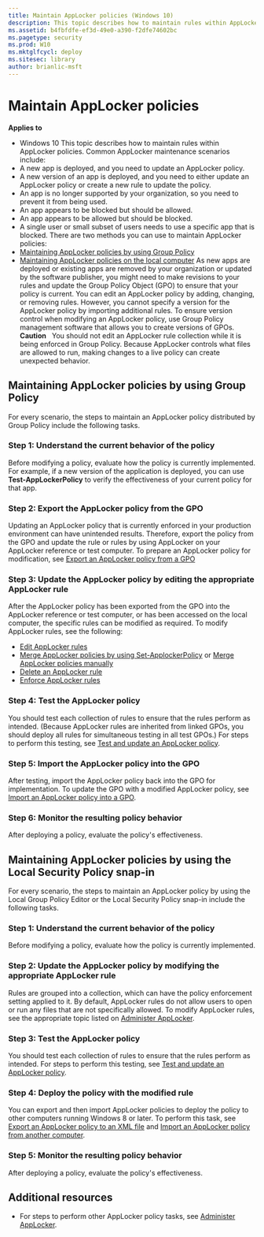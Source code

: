 ```yaml
---
title: Maintain AppLocker policies (Windows 10)
description: This topic describes how to maintain rules within AppLocker policies.
ms.assetid: b4fbfdfe-ef3d-49e0-a390-f2dfe74602bc
ms.pagetype: security
ms.prod: W10
ms.mktglfcycl: deploy
ms.sitesec: library
author: brianlic-msft
---
```

# Maintain AppLocker policies
**Applies to**
-   Windows 10
This topic describes how to maintain rules within AppLocker policies.
Common AppLocker maintenance scenarios include:
-   A new app is deployed, and you need to update an AppLocker policy.
-   A new version of an app is deployed, and you need to either update an AppLocker policy or create a new rule to update the policy.
-   An app is no longer supported by your organization, so you need to prevent it from being used.
-   An app appears to be blocked but should be allowed.
-   An app appears to be allowed but should be blocked.
-   A single user or small subset of users needs to use a specific app that is blocked.
There are two methods you can use to maintain AppLocker policies:
-   [Maintaining AppLocker policies by using Group Policy](#bkmk-applkr-use-gp)
-   [Maintaining AppLocker policies on the local computer](#bkmk-applkr-use-locsnapin)
As new apps are deployed or existing apps are removed by your organization or updated by the software publisher, you might need to make revisions to your rules and update the Group Policy Object (GPO) to ensure that your policy is current.
You can edit an AppLocker policy by adding, changing, or removing rules. However, you cannot specify a version for the AppLocker policy by importing additional rules. To ensure version control when modifying an AppLocker policy, use Group Policy management software that allows you to create versions of GPOs.
**Caution**  
You should not edit an AppLocker rule collection while it is being enforced in Group Policy. Because AppLocker controls what files are allowed to run, making changes to a live policy can create unexpected behavior.
 
## <a href="" id="bkmk-applkr-use-gp"></a>Maintaining AppLocker policies by using Group Policy
For every scenario, the steps to maintain an AppLocker policy distributed by Group Policy include the following tasks.
### Step 1: Understand the current behavior of the policy
Before modifying a policy, evaluate how the policy is currently implemented. For example, if a new version of the application is deployed, you can use **Test-AppLockerPolicy** to verify the effectiveness of your current policy for that app.
### Step 2: Export the AppLocker policy from the GPO
Updating an AppLocker policy that is currently enforced in your production environment can have unintended results. Therefore, export the policy from the GPO and update the rule or rules by using AppLocker on your AppLocker reference or test computer. To prepare an AppLocker policy for modification, see [Export an AppLocker policy from a GPO](export-an-applocker-policy-from-a-gpo.md)
### Step 3: Update the AppLocker policy by editing the appropriate AppLocker rule
After the AppLocker policy has been exported from the GPO into the AppLocker reference or test computer, or has been accessed on the local computer, the specific rules can be modified as required.
To modify AppLocker rules, see the following:
-   [Edit AppLocker rules](edit-applocker-rules.md)
-   [Merge AppLocker policies by using Set-ApplockerPolicy](merge-applocker-policies-by-using-set-applockerpolicy.md) or [Merge AppLocker policies manually](merge-applocker-policies-manually.md)
-   [Delete an AppLocker rule](delete-an-applocker-rule.md)
-   [Enforce AppLocker rules](enforce-applocker-rules.md)
### Step 4: Test the AppLocker policy
You should test each collection of rules to ensure that the rules perform as intended. (Because AppLocker rules are inherited from linked GPOs, you should deploy all rules for simultaneous testing in all test GPOs.) For steps to perform this testing, see [Test and update an AppLocker policy](test-and-update-an-applocker-policy.md).
### Step 5: Import the AppLocker policy into the GPO
After testing, import the AppLocker policy back into the GPO for implementation. To update the GPO with a modified AppLocker policy, see [Import an AppLocker policy into a GPO](import-an-applocker-policy-into-a-gpo.md).
### Step 6: Monitor the resulting policy behavior
After deploying a policy, evaluate the policy's effectiveness.
## <a href="" id="bkmk-applkr-use-locsnapin"></a>Maintaining AppLocker policies by using the Local Security Policy snap-in
For every scenario, the steps to maintain an AppLocker policy by using the Local Group Policy Editor or the Local Security Policy snap-in include the following tasks.
### Step 1: Understand the current behavior of the policy
Before modifying a policy, evaluate how the policy is currently implemented.
### Step 2: Update the AppLocker policy by modifying the appropriate AppLocker rule
Rules are grouped into a collection, which can have the policy enforcement setting applied to it. By default, AppLocker rules do not allow users to open or run any files that are not specifically allowed.
To modify AppLocker rules, see the appropriate topic listed on [Administer AppLocker](administer-applocker.md).
### Step 3: Test the AppLocker policy
You should test each collection of rules to ensure that the rules perform as intended. For steps to perform this testing, see [Test and update an AppLocker policy](test-and-update-an-applocker-policy.md).
### Step 4: Deploy the policy with the modified rule
You can export and then import AppLocker policies to deploy the policy to other computers running Windows 8 or later. To perform this task, see [Export an AppLocker policy to an XML file](export-an-applocker-policy-to-an-xml-file.md) and [Import an AppLocker policy from another computer](import-an-applocker-policy-from-another-computer.md).
### Step 5: Monitor the resulting policy behavior
After deploying a policy, evaluate the policy's effectiveness.
## Additional resources
-   For steps to perform other AppLocker policy tasks, see [Administer AppLocker](administer-applocker.md).
 
 
